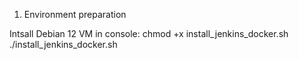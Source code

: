 1. Environment preparation

Intsall Debian 12 VM
in console:
chmod +x install_jenkins_docker.sh
./install_jenkins_docker.sh
